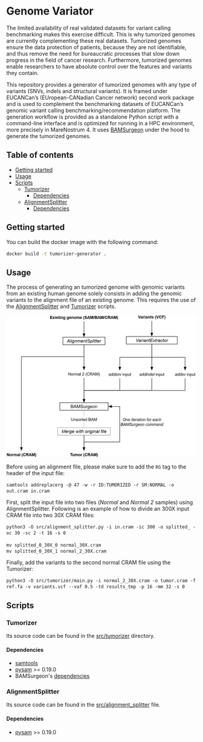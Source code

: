 # Genome Variator<!-- omit in toc -->

The limited availability of real validated datasets for variant calling benchmarking makes this exercise difficult. This is why tumorized genomes are currently complementing these real datasets. Tumorized genomes ensure the data protection of patients, because they are not identifiable, and thus remove the need for bureaucratic processes that slow down progress in the field of cancer research. Furthermore, tumorized genomes enable researchers to have absolute control over the features and variants they contain.

This repository provides a generator of tumorized genomes with any type of variants (SNVs, indels and structural variants). It is framed under EUCANCan’s (EUropean-CANadian Cancer network) second work package and is used to complement the benchmarking datasets of EUCANCan’s genomic variant calling benchmarking/recommendation platform. The generation workflow is provided as a standalone Python script with a command-line interface and is optimized for running in a HPC environment, more precisely in MareNostrum 4. It uses [BAMSurgeon](https://github.com/adamewing/bamsurgeon) under the hood to generate the tumorized genomes.

## Table of contents<!-- omit in toc -->
- [Getting started](#getting-started)
- [Usage](#usage)
- [Scripts](#scripts)
  - [Tumorizer](#tumorizer)
    - [Dependencies](#dependencies)
  - [AlignmentSplitter](#alignmentsplitter)
    - [Dependencies](#dependencies-1)


## Getting started

You can build the docker image with the following command:

```bash
docker build -t tumorizer-generator .
```


## Usage

The process of generating an tumorized genome with genomic variants from an existing human genome solely consists in adding the genomic variants to the alignment file of an existing genome. This requires the use of the [AlignmentSplitter](#alignmentsplitter) and [Tumorizer](#tumorizer) scripts.

![tumorized_from_existing](docs/images/tumorized_from_existing.png)

Before using an alignment file, please make sure to add the `RG` tag to the header of the input file:
```
samtools addreplacerg -@ 47 -w -r ID:TUMORIZED -r SM:NORMAL -o out.cram in.cram
```

First, split the input file into two files (_Normal_ and _Normal 2_ samples) using AlignmentSplitter. Following is an example of how to divide an 300X input CRAM file into two 30X CRAM files:
```
python3 -O src/alignment_splitter.py -i in.cram -ic 300 -o splitted_ -oc 30 -sc 2 -t 16 -s 0

mv splitted_0_30X_0 normal_30X.cram
mv splitted_0_30X_1 normal_2_30X.cram
```

Finally, add the variants to the second normal CRAM file using the Tumorizer:
```
python3 -O src/tumorizer/main.py -i normal_2_30X.cram -o tumor.cram -f ref.fa -v variants.vcf --vaf 0.5 -td results_tmp -p 16 -mm 32 -s 0
```

## Scripts
### Tumorizer
Its source code can be found in the [src/tumorizer](src/tumorizer) directory.

#### Dependencies
* [samtools](http://www.htslib.org/)
* [pysam](https://github.com/pysam-developers/pysam) >= 0.19.0
* BAMSurgeon's [dependencies](https://github.com/adamewing/bamsurgeon#dependencies)

### AlignmentSplitter
Its source code can be found in the [src/alignment_splitter](src/alignment_splitter) file.

#### Dependencies
* [pysam](https://github.com/pysam-developers/pysam) >= 0.19.0
